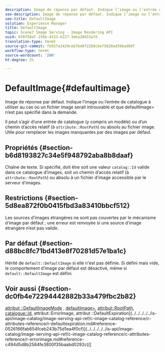 ```yaml
---
description: Image de réponse par défaut. Indique l’image ou l’entrée de catalogue à utiliser au cas où un fichier image serait introuvable et que defaultImage= n’est pas spécifié dans la demande.
seo-description: Image de réponse par défaut. Indique l’image ou l’entrée de catalogue à utiliser au cas où un fichier image serait introuvable et que defaultImage= n’est pas spécifié dans la demande.
seo-title: DefaultImage
solution: Experience Manager
title: DefaultImage
topic: Scene7 Image Serving - Image Rendering API
uuid: 6f8f50af-15bb-4333-b227-3eba38653a7d
translation-type: tm+mt
source-git-commit: fe557a2429ceb7b48f22b9cbef5820ad39bad69f
workflow-type: tm+mt
source-wordcount: '200'
ht-degree: 2%

---
```



# DefaultImage{#defaultimage}

Image de réponse par défaut. Indique l’image ou l’entrée de catalogue à utiliser au cas où un fichier image serait introuvable et que defaultImage= n’est pas spécifié dans la demande.

Il peut s’agir d’une entrée de catalogue (y compris un modèle) ou d’un chemin d’accès relatif (à `attribute::RootPath`) ou absolu au fichier image. Utile pour remplacer les images manquantes par des images par défaut.

## Propriétés {#section-b6d8193827c34e5f948792aba8b8daaf}

Chaîne de texte. Si spécifié, doit être soit une valeur `catalog::Id` valide dans ce catalogue d’images, soit un chemin d’accès relatif (à `attribute::RootPath`) ou absolu à un fichier d’image accessible par le serveur d’images.

## Restrictions {#section-5d8ea872f0b0415fbd3a83410bbcf512}

Les sources d’images étrangères ne sont pas couvertes par le mécanisme d’image par défaut ; une erreur est renvoyée si une source d’image étrangère n’est pas valide.

## Par défaut {#section-d88bc8fc71bd413e8f70281d57e1ba1c}

Hérité de `default::DefaultImage` si elle n&#39;est pas définie. Si défini mais vide, le comportement d’image par défaut est désactivé, même si `default::DefaultImage` est défini.

## Voir aussi {#section-dc0fb4e72294442882b33a479fbc2b82}

[attribut ::DefaultImageMode](../../../../../is-api/image-catalog/image-serving-api-ref/c-image-catalog-reference/c-attributes-reference/r-defaultimagemode.md#reference-8a996af162f84e46bbe9e6e0d4e26782) ,  [defaultImage=](../../../../../is-api/image-catalog/image-serving-api-ref/c-image-catalog-reference/c-attributes-reference/r-is-cat-defaultimage.md#reference-8e9900e129f54ed68462a3c2fc3bc433),  [attribut::RootPath](../../../../../is-api/image-catalog/image-serving-api-ref/c-image-catalog-reference/c-attributes-reference/r-rootpath.md#reference-17d57e5967be403b8408fa7214017494),  [catalogue::Id](/help/aem-is-ir-api/is-api/image-catalog/image-serving-api-ref/c-image-catalog-reference/c-image-svg-data-reference/c-image-data-reference/r-id-cat.md), attribut::ErrorImage, attribut ::DefaultExpiration](../../../../../is-api/image-catalog/image-serving-api-ref/c-image-catalog-reference/c-attributes-reference/r-defaultexpiration.md#reference-0526166fab654fceb243b75d1ea4f0cf)](../../../../../is-api/image-catalog/image-serving-api-ref/c-image-catalog-reference/c-attributes-reference/r-errorimage.md#reference-c494d5d8b2584fe3800f35baabd0292c)[[

